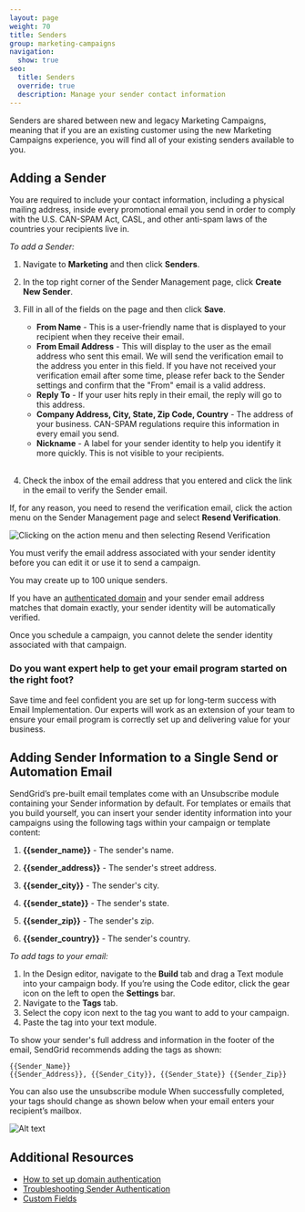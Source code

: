 ```yaml
---
layout: page
weight: 70
title: Senders
group: marketing-campaigns
navigation:
  show: true
seo:
  title: Senders
  override: true
  description: Manage your sender contact information
---
```


<call-out>

Senders are shared between new and legacy Marketing Campaigns, meaning that if you are an existing customer using the new Marketing Campaigns experience, you will find all of your existing senders available to you. 

</call-out>

##     Adding a Sender

You are required to include your contact information, including a physical mailing address, inside every promotional email you send in order to comply with the U.S. CAN-SPAM Act, CASL, and other anti-spam laws of the countries your recipients live in.

*To add a Sender:*

1. Navigate to **Marketing** and then click **Senders**.
1. In the top right corner of the Sender Management page, click **Create New Sender**.
1. Fill in all of the fields on the page and then click **Save**.

    * **From Name** - This is a user-friendly name that is displayed to your recipient when they receive their email.
    * **From Email Address** - This will display to the user as the email address who sent this email. We will send the verification email to the address you enter in this field. If you have not received your verification email after some time, please refer back to the Sender settings and confirm that the "From" email is a valid address. 
    * **Reply To** - If your user hits reply in their email, the reply will go to this address.
    * **Company Address, City, State, Zip Code, Country** - The address of your business. CAN-SPAM regulations require this information in every email you send.
    * **Nickname** - A label for your sender identity to help you identify it more quickly. This is not visible to your recipients.
<br></br>
1. Check the inbox of the email address that you entered and click the link in the email to verify the Sender email.

If, for any reason, you need to resend the verification email, click the action menu on the Sender Management page and select **Resend Verification**.

![]({{root_url}}/img/email-validation-clicking.gif "Clicking on the action menu and then selecting Resend Verification")

<call-out type="warning">

You must verify the email address associated with your sender identity before you can edit it or use it to send a campaign.

</call-out>

<call-out>

You may create up to 100 unique senders.

</call-out>

<call-out>
  
If you have an [authenticated domain]({{root_url}}/ui/account-and-settings/how-to-set-up-domain-authentication/) and your sender email address matches that domain exactly, your sender identity will be automatically verified.

</call-out>

<call-out type="warning">

Once you schedule a campaign, you cannot delete the sender identity associated with that campaign.

</call-out>

<call-out-link linktext="IMPLEMENTATION SERVICES" img="/img/expert-insights-promo1.png" link="https://sendgrid.com/solutions/email-implementation/">

### Do you want expert help to get your email program started on the right foot?


Save time and feel confident you are set up for long-term success with Email Implementation. Our experts will work as an extension of your team to ensure your email program is correctly set up and delivering value for your business.

</call-out-link>

##     Adding Sender Information to a Single Send or Automation Email

SendGrid’s pre-built email templates come with an Unsubscribe module containing your Sender information by default. For templates or emails that you build yourself, you can insert your sender identity information into your campaigns using the following tags within your campaign or template content:

1. **{{sender_name}}** - The sender's name.

1. **{{sender_address}}** - The sender's street address.

1. **{{sender_city}}** - The sender's city.

1. **{{sender_state}}** - The sender's state.

1. **{{sender_zip}}** - The sender's zip.

1. **{{sender_country}}** - The sender's country.

*To add tags to your email:*

1. In the Design editor, navigate to the **Build** tab and drag a Text module into your campaign body. If you’re using the Code editor, click the gear icon on the left to open the **Settings** bar.
1. Navigate to the **Tags** tab.
1. Select the copy icon next to the tag you want to add to your campaign.
1. Paste the tag into your text module.

To show your sender's full address and information in the footer of the email, SendGrid recommends adding the tags as shown:

```
{{Sender_Name}}
{{Sender_Address}}, {{Sender_City}}, {{Sender_State}} {{Sender_Zip}}
```

You can also use the unsubscribe module When successfully completed, your tags should change as shown below when your email enters your recipient’s mailbox.


![]({{root_url}}/img/sender-tag-comparison.png "Alt text")

## Additional Resources

- [How to set up domain authentication]({{root_url}}/ui/account-and-settings/how-to-set-up-domain-authentication/)
- [Troubleshooting Sender Authentication]({{root_url}}/ui/account-and-settings/troubleshooting-sender-authentication/)
- [Custom Fields]({{root_url}}/ui/managing-contacts/custom-fields/)
